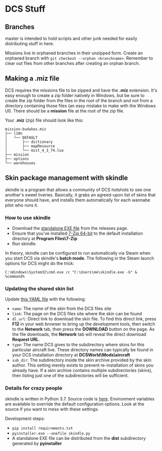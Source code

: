 # DCS Stuff

## Branches

master is intended to hold scripts and other junk needed for easily distributing stuff in here.

Missions live in orphaned branches in their unzipped form. Create an orphaned branch with
`git checkout --orphan <branchname>`. Remember to clear out files from other branches after
creating an orphan branch.

## Making a .miz file

DCS requires the missions file to be zipped and have the **.miz** extension. It's easy enough to
create a zip folder natively in Windows, but be sure to create the zip folder from the files in
the root of the branch and not from a directory containing those files (an easy mistake to make
with the Windows UI). There should be a **mission** file at the root of the zip file.

Your **.miz** (zip) file should look like this:
```
mission-budahas.miz
├── l10n
│   └── DEFAULT
│       ├── dictionary
│       ├── mapResource
│       └── mist_4_3_74.lua
├── mission
├── options
└── warehouses
```

## Skin package management with skindle

skindle is a program that allows a community of DCS hotshots to see one
another's sweet liveries.  Basically, it grabs an agreed-upon list of skins
that everyone should have, and installs them automatically for each wannabe
pilot who runs it.

### How to use skindle

* Download the [standalone EXE file](https://github.com/DontCamp/dcs/releases)
  from the releases page.
* Ensure that you've installed [7-Zip 64-bit](https://7-zip.org/) to the
  default installation directory at **Program Files\7-Zip**
* Run skindle.

In theory, skindle can be configured to run automatically via Steam when you
start DCS via skindle's **batch mode**. The following in the Steam launch
options for DCS might do the trick:

```C:\Windows\System32\cmd.exe /c "C:\Users\me\skindle.exe -b" & %command%```

### Updating the shared skin list

Update [this YAML
file](https://github.com/DontCamp/dcs/blob/master/configs/skins.yml) with the
following:

* `name`: The name of the skin from the DCS files site
* `link`: The page on the DCS files site where the skin can be found
* `dl_url`: Direct link to download the skin file.  To find this direct link,
   press **F12** in your web browser to bring up the development tools, then
   switch to the **Network** tab, then press the **DOWNLOAD** button on the page.
   As the file downloads, the **Network** tab will reveal the direct download
   **Request URL**.
* `type`: The name DCS gives to the subdirectory where skins for this
   particular aircraft live.  These directory names can typically be found in
   your DCS installation directory at **DCSWorld\Mods\aircraft**
* `sub_dir`: The subdirectory inside the skin archive provided by the skin
   author. This setting merely exists to prevent re-installation of skins you
   already have.  If a skin archive contains multiple subdirectories (skins), then
   listing just one of the subdirectories will be sufficient.

### Details for crazy people

skindle is written in Python 3.7.  Source code is
[here](https://github.com/DontCamp/dcs/tree/master/scripts/skindle).
Environment variables are available to override the default configuration
options.  Look at the source if you want to mess with these settings.

Development steps:

* ```pip install requirements.txt```
* ```pyinstaller.exe --onefile skindle.py```
* A standalone EXE file can be distributed from the **dist** subdirectory
  generated by **pyinstaller**

